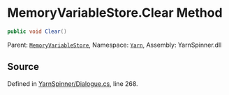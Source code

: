 # MemoryVariableStore.Clear Method


```csharp
public void Clear()
```



<div class="class-metadata">

Parent: [`MemoryVariableStore`](/api/csharp/yarn/memoryvariablestore.md), Namespace: [`Yarn`](/api/csharp/yarn/README.md), Assembly: YarnSpinner.dll
</div>

## Source
Defined in [YarnSpinner/Dialogue.cs](https://github.com/YarnSpinnerTool/YarnSpinner//blob/develop/YarnSpinner/Dialogue.cs#L268), line 268.
